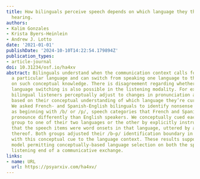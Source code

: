 ```yaml
---
title: How bilinguals perceive speech depends on which language they think they’re
  hearing.
authors:
- Kalim Gonzales
- Krista Byers-Heinlein
- Andrew J. Lotto
date: '2021-01-01'
publishDate: '2024-10-10T14:22:54.179894Z'
publication_types:
- article-journal
doi: 10.31234/osf.io/ha4xv
abstract: Bilinguals understand when the communication context calls for speaking
  a particular language and can switch from speaking one language to the other based
  on such conceptual knowledge. There is disagreement regarding whether conceptually-based
  language switching is also possible in the listening modality. For example, can
  bilingual listeners perceptually adjust to changes in pronunciation across languages
  based on their conceptual understanding of which language they’re currently hearing?
  We asked French- and Spanish-English bilinguals to identify nonsense monosyllables
  as beginning with /b/ or /p/, speech categories that French and Spanish speakers
  pronounce differently than English speakers. We conceptually cued each bilingual
  group to one of their two languages or the other by explicitly instructing them
  that the speech items were word onsets in that language, uttered by a native speaker
  thereof. Both groups adjusted their /b–p/ identification boundary in accordance
  with this conceptual cue to the language context. These results support a bilingual
  model permitting conceptually-based language selection on both the speaking and
  listening end of a communicative exchange.
links:
- name: URL
  url: https://psyarxiv.com/ha4xv/
---
```

